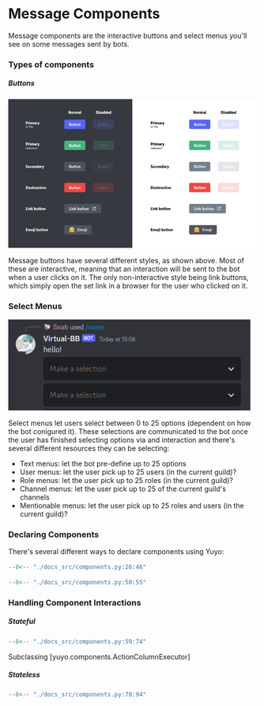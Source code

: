 # Message Components

Message components are the interactive buttons and select menus you'll see on
some messages sent by bots.

### Types of components

##### Buttons

![button colours](./images/button_colours.png)

Message buttons have several different styles, as shown above. Most of these
are interactive, meaning that an interaction will be sent to the bot when a
user clicks on it. The only non-interactive style being link buttons, which
simply open the set link in a browser for the user who clicked on it.

### Select Menus

![select menu example](./images/select_menu_example.png)

Select menus let users select between 0 to 25 options (dependent on how the bot
conigured it). These selections are communicated to the bot once the user has
finished selecting options via and interaction and there's several different
resources they can be selecting:

* Text menus: let the bot pre-define up to 25 options
* User menus: let the user pick up to 25 users (in the current guild)?
* Role menus: let the user pick up to 25 roles (in the current guild)?
* Channel menus: let the user pick up to 25 of the current guild's channels
* Mentionable menus: let the user pick up to 25 roles and users (in the current guild)?

### Declaring Components

There's several different ways to declare components using Yuyo:

```py
--8<-- "./docs_src/components.py:26:46"
```

```py
--8<-- "./docs_src/components.py:50:55"
```

### Handling Component Interactions

##### Stateful

```py
--8<-- "./docs_src/components.py:59:74"
```

Subclassing [yuyo.components.ActionColumnExecutor]

##### Stateless

```py
--8<-- "./docs_src/components.py:78:94"
```
